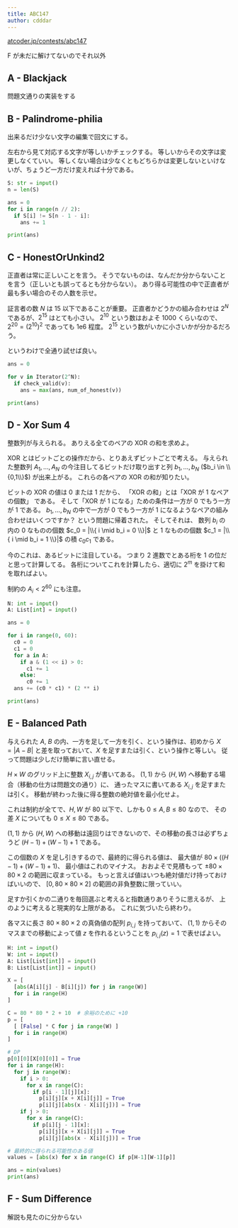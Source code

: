 ```yaml
---
title: ABC147
author: cdddar
---
```


[atcoder.jp/contests/abc147](https://atcoder.jp/contests/abc147)

F が未だに解けてないのでそれ以外


## A - Blackjack

問題文通りの実装をする

## B - Palindrome-philia

出来るだけ少ない文字の編集で回文にする。

左右から見て対応する文字が等しいかチェックする。
等しいからその文字は変更しなくていい。
等しくない場合は少なくともどちらかは変更しないといけないが、ちょうど一方だけ変えれば十分である。

```python
S: str = input()
n = len(S)

ans = 0
for i in range(n // 2):
  if S[i] != S[n - 1 - i]:
    ans += 1

print(ans)
```

## C - HonestOrUnkind2

正直者は常に正しいことを言う。
そうでないものは、なんだか分からないことを言う（正しいとも誤ってるとも分からない）。
あり得る可能性の中で正直者が最も多い場合のその人数を示せ。

証言者の数 $N$ は 15 以下であることが重要。
正直者かどうかの組み合わせは $2^N$ であるが、$2^{15}$ はとても小さい。
$2^{10}$ という数はおよそ 1000 くらいなので、$2^{20} = (2^{10})^2$ であっても 1e6 程度。
$2^{15}$ という数がいかに小さいかが分かるだろう。

というわけで全通り試せば良い。

```python
ans = 0

for v in Iterator(2^N):
  if check_valid(v):
    ans = max(ans, num_of_honest(v))

print(ans)
```

## D - Xor Sum 4

整数列が与えられる。
ありえる全てのペアの XOR の和を求めよ。

XOR とはビットごとの操作だから、とりあえずビットごとで考える。
与えられた整数列 $A_1,\ldots,A_N$ の今注目してるビットだけ取り出すと列
$b_1,\ldots,b_N$ ($b_i \in \\{0,1\\}$) が出来上がる。
これらの各ペアの XOR の和が知りたい。

ビットの XOR の値は 0 または 1 だから、
「XOR の和」とは「XOR が 1 なペアの個数」
である。
そして「XOR が 1 になる」ための条件は一方が 0 でもう一方が 1 である。
$b_1,\ldots,b_N$ の中で一方が 0 でもう一方が 1 になるようなペアの組み合わせはいくつですか？ という問題に帰着された。
そしてそれは、
数列 $b_i$ の内の
0 なものの個数
$c_0 = |\\{ i \mid b_i = 0 \\}|$
と 1 なものの個数
$c_1 = |\\{ i \mid b_i = 1 \\}|$
の積
$c_0 c_1$
である。

今のこれは、あるビットに注目している。
つまり 2 進数でとある桁を 1 の位だと思って計算してる。
各桁についてこれを計算したら、適切に $2^m$ を掛けて和を取ればよい。

制約の $A_i < 2^{60}$ にも注意。

```python
N: int = input()
A: List[int] = input()

ans = 0

for i in range(0, 60):
  c0 = 0
  c1 = 0
  for a in A:
    if a & (1 << i) > 0:
      c1 += 1
    else:
      c0 += 1
  ans += (c0 * c1) * (2 ** i)

print(ans)
```

## E - Balanced Path

与えられた $A$, $B$ の内、一方を足して一方を引く、という操作は、初めから
$X = |A-B|$
と差を取っておいて、$X$ を足すまたは引く、という操作と等しい。
従って問題は少しだけ簡単に言い直せる。

$H \times W$ のグリッド上に整数 $X_{i,j}$ が書いてある。
$(1,1)$ から $(H,W)$ へ移動する場合（移動の仕方は問題文の通り）に、
通ったマスに書いてある $X_{i,j}$ を足すまたは引く。
移動が終わった後に得る整数の絶対値を最小化せよ。

これは制約が全てで、$H,W$ が 80 以下で、しかも $0 \leq A,B \leq 80$ なので、
その差 $X$ についても
$0 \leq X \leq 80$
である。

$(1,1)$ から $(H,W)$ への移動は遠回りはできないので、その移動の長さは必ずちょうど
$(H-1) + (W-1) + 1$
である。

この個数の $X$ を足し引きするので、最終的に得られる値は、
最大値が $80 \times ((H-1) + (W-1) + 1)$、
最小値はこれのマイナス。
おおよそで見積もって $\pm 80 \times 80 \times 2$ の範囲に収まっている。
もっと言えば値はいつも絶対値だけ持っておけばいいので、
$[0, 80 \times 80 \times 2]$
の範囲の非負整数に限っていい。

足すか引くかの二通りを毎回選ぶと考えると指数通りありそうに思えるが、
上のように考えると現実的な上限がある。
これに気づいたら終わり。

各マスに長さ $80 \times 80 \times 2$ の真偽値の配列 $p_{i,j}$ を持っておいて、
$(1,1)$ からそのマスまでの移動によって値 $z$ を作れるということを
$p_{i,j}(z) = 1$
で表せばよい。

```python
H: int = input()
W: int = input()
A: List[List[int]] = input()
B: List[List[int]] = input()

X = [
  [abs(A[i][j] - B[i][j]) for j in range(W)]
  for i in range(H)
]

C = 80 * 80 * 2 + 10  # 余裕のために +10
p = [
  [ [False] * C for j in range(W) ]
  for i in range(H)
]

# DP
p[0][0][X[0][0]] = True
for i in range(H):
  for j in range(W):
    if i > 0:
      for x in range(C):
        if p[i - 1][j][x]:
          p[i][j][x + X[i][j]] = True
          p[i][j][abs(x - X[i][j])] = True
    if j > 0:
      for x in range(C):
        if p[i][j - 1][x]:
          p[i][j][x + X[i][j]] = True
          p[i][j][abs(x - X[i][j])] = True

# 最終的に得られる可能性のある値
values = [abs(x) for x in range(C) if p[H-1][W-1][p]]

ans = min(values)
print(ans)
```

## F - Sum Difference

解説も見たのに分からない

